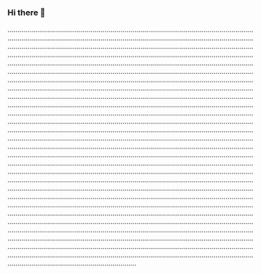 ### Hi there 👋

.................................................................................................................................................................................................................................................................................................................................................................................................................................................................................................................................................................................................................................................................................................................................................................................................................................................................................................................................................................................................................................................................................................................................................................................................................................................................................................................................................................................................................................................................................................................................................................................................................................................................................................................................................................................................................................................................................................................................................................................................................................................................................................................................................................................................................................................................................................................................................................................................................................................................................................................................................................................................................................................................................................................................................................................................................................................................................................................................................................................................................................................................................................................................................................................................................................................................................................................................................................................................................................................................................................................................................................................................................................................................................